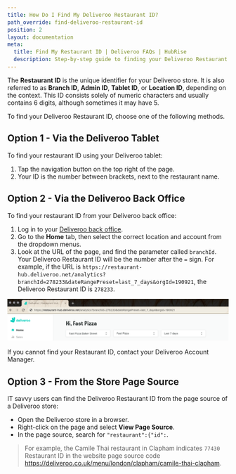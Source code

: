 ```yaml
---
title: How Do I Find My Deliveroo Restaurant ID?
path_override: find-deliveroo-restaurant-id
position: 2
layout: documentation
meta:
  title: Find My Restaurant ID | Deliveroo FAQs | HubRise
  description: Step-by-step guide to finding your Deliveroo Restaurant ID. This ID is necessary for connecting your Deliveroo store to HubRise and your EPOS.
---
```


The **Restaurant ID** is the unique identifier for your Deliveroo store. It is also referred to as **Branch ID**, **Admin ID**, **Tablet ID**, or **Location ID**, depending on the context. This ID consists solely of numeric characters and usually contains 6 digits, although sometimes it may have 5.

To find your Deliveroo Restaurant ID, choose one of the following methods.

## Option 1 - Via the Deliveroo Tablet

To find your restaurant ID using your Deliveroo tablet:

1. Tap the navigation button on the top right of the page.
1. Your ID is the number between brackets, next to the restaurant name.

## Option 2 - Via the Deliveroo Back Office

To find your restaurant ID from your Deliveroo back office:

1. Log in to your [Deliveroo back office](https://restaurant-hub.deliveroo.net).
1. Go to the **Home** tab, then select the correct location and account from the dropdown menus.
1. Look at the URL of the page, and find the parameter called `branchId`. Your Deliveroo Restaurant ID will be the number after the `=` sign. For example, if the URL is `https://restaurant-hub.deliveroo.net/analytics?branchId=278233&dateRangePreset=last_7_days&orgId=190921`, the Deliveroo Restaurant ID is `278233`.

![Deliveroo Restaurant ID in the URL of the back office](./images/011-deliveroo-branchid.png)

If you cannot find your Restaurant ID, contact your Deliveroo Account Manager.

## Option 3 - From the Store Page Source

IT savvy users can find the Deliveroo Restaurant ID from the page source of a Deliveroo store:

- Open the Deliveroo store in a browser.
- Right-click on the page and select **View Page Source**.
- In the page source, search for `"restaurant":{"id":`.

> For example, the Camile Thai restaurant in Clapham indicates `77430` Restaurant ID in the website page source code https://deliveroo.co.uk/menu/london/clapham/camile-thai-clapham.
